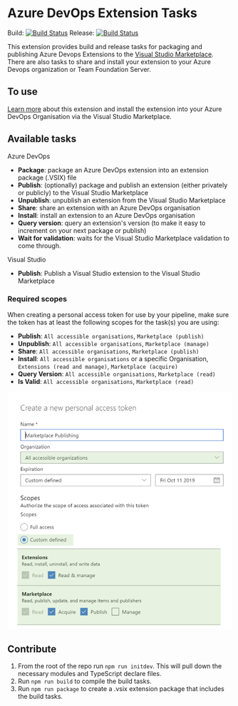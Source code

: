 # Azure DevOps Extension Tasks
Build: [![Build Status](https://dev.azure.com/jessehouwing/azure-devops-extensions/_apis/build/status/azure-devops-extension-tasks/microsoft.azure-devops-extension-tasks?branchName=main&stageName=Build)](https://dev.azure.com/jessehouwing/azure-devops-extensions/_build/latest?definitionId=77&branchName=main) 
Release: [![Build Status](https://dev.azure.com/jessehouwing/azure-devops-extensions/_apis/build/status/azure-devops-extension-tasks/microsoft.azure-devops-extension-tasks?branchName=main&stageName=Publish%20publicly%20to%20MsDevLabs)](https://dev.azure.com/jessehouwing/azure-devops-extensions/_build/latest?definitionId=77&branchName=main)

This extension provides build and release tasks for packaging and publishing Azure Devops Extensions to the [Visual Studio Marketplace](https://marketplace.visualstudio.com). There are also tasks to share and install your extension to your Azure Devops organization or Team Foundation Server.

## To use

[Learn more](https://marketplace.visualstudio.com/items?itemName=ms-devlabs.vsts-developer-tools-build-tasks) about this extension and install the extension into your Azure DevOps Organisation via the Visual Studio Marketplace.

## Available tasks

Azure DevOps

* **Package**: package an Azure DevOps extension into an extension package (.VSIX) file
* **Publish**: (optionally) package and publish an extension (either privately or publicly) to the Visual Studio Marketplace
* **Unpublish**: unpublish an extension from the Visual Studio Marketplace
* **Share**: share an extension with an Azure DevOps organisation
* **Install**: install an extension to an Azure DevOps organisation
* **Query version**: query an extension's version (to make it easy to increment on your next package or publish)
* **Wait for validation**: waits for the Visual Studio Marketplace validation to come through.

Visual Studio

* **Publish**: Publish a Visual Studio extension to the Visual Studio Marketplace

### Required scopes

 When creating a personal access token for use by your pipeline, make sure the token has at least the following scopes for the task(s) you are using:

* **Publish**: `All accessible organisations`, `Marketplace (publish)`
* **Unpublish**: `All accessible organisations`, `Marketplace (manage)`
* **Share**: `All accessible organisations`, `Marketplace (publish)`
* **Install**: `All accessible organisations` or a specific Organisation, `Extensions (read and manage)`, `Marketplace (acquire)`
* **Query Version**: `All accessible organisations`, `Marketplace (read)`
* **Is Valid**: `All accessible organisations`, `Marketplace (read)`

![Permissions](permissions.png)

## Contribute

1. From the root of the repo run `npm run initdev`. This will pull down the necessary modules and TypeScript declare files.
2. Run `npm run build` to compile the build tasks.
3. Run `npm run package` to create a .vsix extension package that includes the build tasks.

